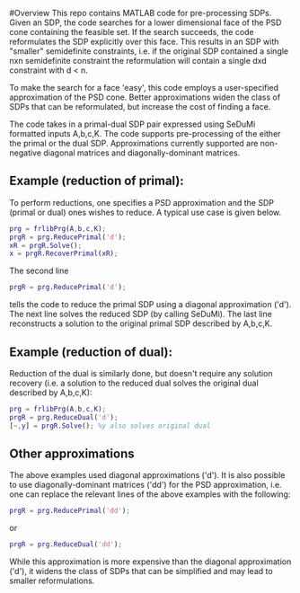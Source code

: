 #Overview
This repo contains MATLAB code for pre-processing SDPs. Given an SDP, the code searches for a lower dimensional face of the PSD cone containing the feasible set. If the search succeeds, the code reformulates the SDP explicitly over this face. This results in an SDP with "smaller" semidefinite constraints, i.e. if the original SDP contained a single nxn semidefinite constraint the reformulation will contain a single dxd constraint with d < n.

To make the search for a face 'easy', this code employs a user-specified approximation of the PSD cone.   Better approximations widen the class of SDPs that can be reformulated, but increase the cost of finding a face.


The code takes in a primal-dual SDP pair expressed using  SeDuMi formatted inputs A,b,c,K.  The code supports pre-processing of the either the primal or the dual SDP. Approximations currently supported are non-negative diagonal matrices and diagonally-dominant matrices.


## Example (reduction of primal):
To perform reductions, one specifies a  PSD approximation and the SDP (primal or dual) ones wishes to reduce. A typical use case is given below.
```Matlab
prg = frlibPrg(A,b,c,K);
prgR = prg.ReducePrimal('d');
xR = prgR.Solve();
x = prgR.RecoverPrimal(xR);

```
The second line 
```Matlab
prgR = prg.ReducePrimal('d');
```
tells the code to reduce the primal SDP using a diagonal approximation ('d').  The next line solves the reduced SDP (by calling SeDuMi).  The last line reconstructs a solution to the original primal SDP described by A,b,c,K.


## Example (reduction of dual):
Reduction of the dual is similarly done, but doesn't require any solution recovery (i.e. a solution to the reduced dual solves the original dual described by A,b,c,K):

```Matlab
prg = frlibPrg(A,b,c,K);
prgR = prg.ReduceDual('d');
[~,y] = prgR.Solve(); %y also solves original dual

```

## Other approximations
The above examples  used diagonal approximations ('d').  It is also possible to use diagonally-dominant matrices ('dd') for the PSD approximation, i.e. one can replace the relevant lines of the above examples with the following:

```Matlab
prgR = prg.ReducePrimal('dd');
```
or
```Matlab
prgR = prg.ReduceDual('dd');
```
While this approximation is more expensive than the diagonal approximation ('d'), it widens the class of SDPs that can be simplified and may lead to smaller reformulations.

